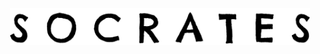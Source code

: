 <p align="center">
    <img src="https://raw.githubusercontent.com/alexolival/socrates/docs/docs/logo.png" alt="Socrates logo" width="480">
</p>